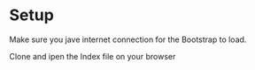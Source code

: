 # Setup

Make sure you jave internet connection for the Bootstrap to load.

Clone and ipen the Index file on your browser